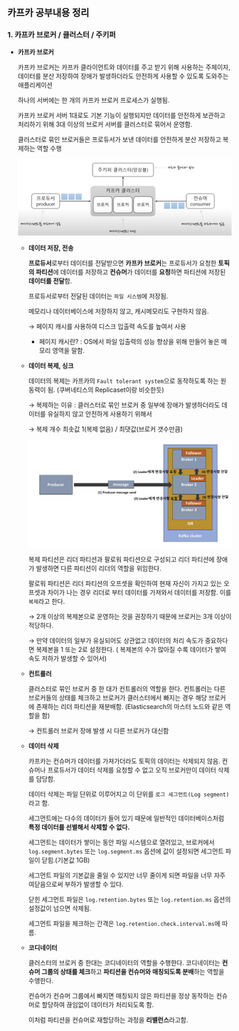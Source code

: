 ## 카프카 공부내용 정리

### 1. 카프카 브로커 / 클러스터 / 주키퍼

- **카프카 브로커**
    
    카프카 브로커는 카프카 클라이언트와 데이터를 주고 받기 위해 사용하는 주체이자, 데이터를 분산 저장하여 장애가 발생하더라도 안전하게 사용할 수 있도록 도와주는 애플리케이션
    
    하나의 서버에는 한 개의 카프카 브로커 프로세스가 실행됨.
    
    카프카 브로커 서버 1대로도 기본 기능이 실행되지만 데이터를 안전하게 보관하고 처리하기 위해 3대 이상의 브로커 서버를 클러스터로 묶어서 운영함.
    
    클러스터로 묶인 브로커들은 프로듀서가 보낸 데이터를 안전하게 분산 저장하고 복제하는 역할 수행
    
    ![카프카 브로커](https://github.com/seonwoojh/img-source/blob/main/img/%EB%B8%8C%EB%A1%9C%EC%BB%A4.png?raw=true)
    
    
    - **데이터 저장, 전송**
        
        **프로듀서**로부터 데이터를 전달받으면 **카프카 브로커**는 프로듀서가 요청한 **토픽의 파티션**에 데이터를 저장하고 **컨슈머**가 데이터를 **요청**하면 파티션에 저장된 **데이터를 전달**함.
        
        프로듀서로부터 전달된 데이터는 `파일 시스템`에 저장됨.
        
        메모리나 데이터베이스에 저장하지 않고, 캐시메모리도 구현하지 않음.
        
        → 페이지 캐시를 사용하여 디스크 입출력 속도를 높여서 사용
        
        - 페이지 캐시란? : OS에서 파일 입출력의 성능 향상을 위해 만들어 놓은 메모리 영역을 말함.
    
    - **데이터 복제, 싱크**
        
        데이터의 복제는 카프카의 `Fault tolerant system`으로 동작하도록 하는 원동력이 됨. (쿠버네티스의 Replicaset이랑 비슷한듯)
        
        → 복제하는 이유 : 클러스터로 묶인 브로커 중 일부에 장애가 발생하더라도 데이터를 유실하지 않고 안전하게 사용하기 위해서
        
        → 복제 개수 최솟값 1(복제 없음) / 최댓값(브로커 갯수만큼)
        
        ![Untitled](https://github.com/seonwoojh/img-source/blob/main/img/%ED%8C%8C%ED%8B%B0%EC%85%98%20%EB%B3%B5%EC%A0%9C.png?raw=true)
        
        복제 파티션은 리더 파티션과 팔로워 파티션으로 구성되고 리더 파티션에 장애가 발생하면 다른 파티션이 리더의 역할을 위임한다.
        
        팔로워 파티션은 리더 파티션의 오프셋을 확인하여 현재 자신이 가지고 있는 오프셋과 차이가 나는 경우 리더로 부터 데이터를 가져와서 데이터를 저장함. 이를 `복제`라고 한다.
        
        → 2개 이상의 복제본으로 운영하는 것을 권장하기 때문에 브로커는 3개 이상이 적당하다.
        
        → 만약 데이터의 일부가 유실되어도 상관없고 데이터의 처리 속도가 중요하다면 복제본을 1 또는 2로 설정한다. ( 복제본의 수가 많아질 수록 데이터가 쌓여 속도 저하가 발생할 수 있어서)
        
    
    - **컨트롤러**
        
        클러스터로 묶인 브로커 중 한 대가 컨트롤러의 역할을 한다. 컨트롤러는 다른 브로커들의 상태를 체크하고 브로커가 클러스터에서 빠지는 경우 해당 브로커에 존재하는 리더 파티션을 재분배함. (Elasticsearch의 마스터 노드와 같은 역할을 함)
        
        → 컨트롤러 브로커 장애 발생 시 다른 브로커가 대신함
        
    
    - **데이터 삭제**
        
        카프카는 컨슈머가 데이터를 가져가더라도 토픽의 데이터는 삭제되지 않음. 컨슈머나 프로듀서가 데이터 삭제를 요청할 수 없고 오직 브로커만이 데이터 삭제를 담당함.
        
        데이터 삭제는 파일 단위로 이루어지고 이 단위를 `로그 세그먼트(Log segment)`라고 함.
        
        세그먼트에는 다수의 데이터가 들어 있기 때문에 일반적인 데이터베이스처럼 **특정 데이터를 선별해서 삭제할 수 없다.**
        
        세그먼트는 데이터가 쌓이는 동안 파일 시스템으로 열려있고, 브로커에서 `log.segment.bytes` 또는 `log.segment.ms` 옵션에 값이 설정되면 세그먼트 파일이 닫힘.(기본값 1GB)
        
        세그먼트 파일의 기본값을 줄일 수 있지만 너무 줄이게 되면 파일을 너무 자주 여닫음으로써 부하가 발생할 수 있다.
        
        닫힌 세그먼트 파일은 `log.retention.bytes` 또는 `log.retention.ms` 옵션의 설정값이 넘으면 삭제됨.
        
        세그먼트 파일을 체크하는 간격은 `log.retention.check.interval.ms`에 따름.
        
    
    - **코디네이터**
        
        클러스터의 브로커 중 한대는 코디네이터의 역할을 수행한다. 코디네이터는 **컨슈머 그룹의 상태를 체크**하고 **파티션을 컨슈머와 매칭되도록 분배**하는 역할을 수앵한다.
        
        컨슈머가 컨슈머 그룹에서 빠지면 매칭되지 않은 파티션을 정상 동작하는 컨슈머로 할당하여 끊임없이 데이터가 처리되도록 함.
        
        이처럼 파티션을 컨슈머로 재할당하는 과정을 **리밸런스**라고함.
        
